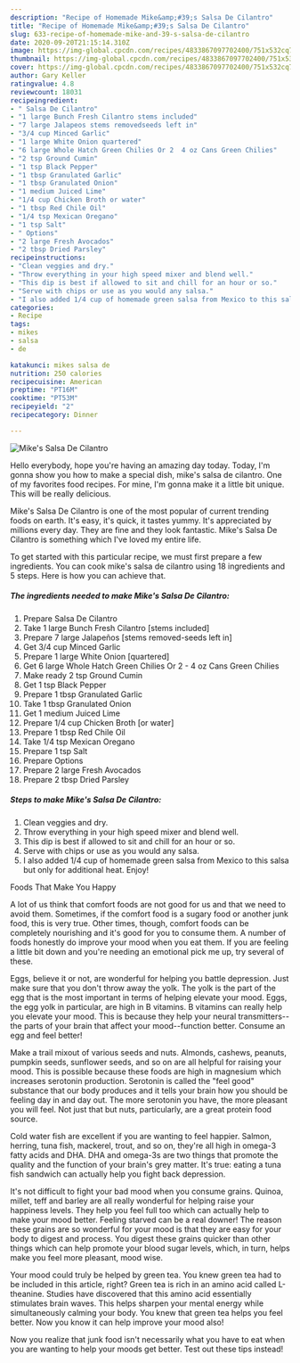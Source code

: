 ```yaml
---
description: "Recipe of Homemade Mike&amp;#39;s Salsa De Cilantro"
title: "Recipe of Homemade Mike&amp;#39;s Salsa De Cilantro"
slug: 633-recipe-of-homemade-mike-and-39-s-salsa-de-cilantro
date: 2020-09-20T21:15:14.310Z
image: https://img-global.cpcdn.com/recipes/4833867097702400/751x532cq70/mikes-salsa-de-cilantro-recipe-main-photo.jpg
thumbnail: https://img-global.cpcdn.com/recipes/4833867097702400/751x532cq70/mikes-salsa-de-cilantro-recipe-main-photo.jpg
cover: https://img-global.cpcdn.com/recipes/4833867097702400/751x532cq70/mikes-salsa-de-cilantro-recipe-main-photo.jpg
author: Gary Keller
ratingvalue: 4.8
reviewcount: 18031
recipeingredient:
- " Salsa De Cilantro"
- "1 large Bunch Fresh Cilantro stems included"
- "7 large Jalapeos stems removedseeds left in"
- "3/4 cup Minced Garlic"
- "1 large White Onion quartered"
- "6 large Whole Hatch Green Chilies Or 2  4 oz Cans Green Chilies"
- "2 tsp Ground Cumin"
- "1 tsp Black Pepper"
- "1 tbsp Granulated Garlic"
- "1 tbsp Granulated Onion"
- "1 medium Juiced Lime"
- "1/4 cup Chicken Broth or water"
- "1 tbsp Red Chile Oil"
- "1/4 tsp Mexican Oregano"
- "1 tsp Salt"
- " Options"
- "2 large Fresh Avocados"
- "2 tbsp Dried Parsley"
recipeinstructions:
- "Clean veggies and dry."
- "Throw everything in your high speed mixer and blend well."
- "This dip is best if allowed to sit and chill for an hour or so."
- "Serve with chips or use as you would any salsa."
- "I also added 1/4 cup of homemade green salsa from Mexico to this salsa but only for additional heat. Enjoy!"
categories:
- Recipe
tags:
- mikes
- salsa
- de

katakunci: mikes salsa de 
nutrition: 250 calories
recipecuisine: American
preptime: "PT16M"
cooktime: "PT53M"
recipeyield: "2"
recipecategory: Dinner

---
```



![Mike&#39;s Salsa De Cilantro](https://img-global.cpcdn.com/recipes/4833867097702400/751x532cq70/mikes-salsa-de-cilantro-recipe-main-photo.jpg)

Hello everybody, hope you're having an amazing day today. Today, I'm gonna show you how to make a special dish, mike&#39;s salsa de cilantro. One of my favorites food recipes. For mine, I'm gonna make it a little bit unique. This will be really delicious.

Mike&#39;s Salsa De Cilantro is one of the most popular of current trending foods on earth. It's easy, it's quick, it tastes yummy. It's appreciated by millions every day. They are fine and they look fantastic. Mike&#39;s Salsa De Cilantro is something which I've loved my entire life.




To get started with this particular recipe, we must first prepare a few ingredients. You can cook mike&#39;s salsa de cilantro using 18 ingredients and 5 steps. Here is how you can achieve that.

<!--inarticleads1-->

##### The ingredients needed to make Mike&#39;s Salsa De Cilantro:

1. Prepare  Salsa De Cilantro
1. Take 1 large Bunch Fresh Cilantro [stems included]
1. Prepare 7 large Jalapeños [stems removed-seeds left in]
1. Get 3/4 cup Minced Garlic
1. Prepare 1 large White Onion [quartered]
1. Get 6 large Whole Hatch Green Chilies Or 2 - 4 oz Cans Green Chilies
1. Make ready 2 tsp Ground Cumin
1. Get 1 tsp Black Pepper
1. Prepare 1 tbsp Granulated Garlic
1. Take 1 tbsp Granulated Onion
1. Get 1 medium Juiced Lime
1. Prepare 1/4 cup Chicken Broth [or water]
1. Prepare 1 tbsp Red Chile Oil
1. Take 1/4 tsp Mexican Oregano
1. Prepare 1 tsp Salt
1. Prepare  Options
1. Prepare 2 large Fresh Avocados
1. Prepare 2 tbsp Dried Parsley




<!--inarticleads2-->

##### Steps to make Mike&#39;s Salsa De Cilantro:

1. Clean veggies and dry.
1. Throw everything in your high speed mixer and blend well.
1. This dip is best if allowed to sit and chill for an hour or so.
1. Serve with chips or use as you would any salsa.
1. I also added 1/4 cup of homemade green salsa from Mexico to this salsa but only for additional heat. Enjoy!




Foods That Make You Happy


A lot of us think that comfort foods are not good for us and that we need to avoid them. Sometimes, if the comfort food is a sugary food or another junk food, this is very true. Other times, though, comfort foods can be completely nourishing and it's good for you to consume them. A number of foods honestly do improve your mood when you eat them. If you are feeling a little bit down and you're needing an emotional pick me up, try several of these.

Eggs, believe it or not, are wonderful for helping you battle depression. Just make sure that you don't throw away the yolk. The yolk is the part of the egg that is the most important in terms of helping elevate your mood. Eggs, the egg yolk in particular, are high in B vitamins. B vitamins can really help you elevate your mood. This is because they help your neural transmitters--the parts of your brain that affect your mood--function better. Consume an egg and feel better!

Make a trail mixout of various seeds and nuts. Almonds, cashews, peanuts, pumpkin seeds, sunflower seeds, and so on are all helpful for raising your mood. This is possible because these foods are high in magnesium which increases serotonin production. Serotonin is called the "feel good" substance that our body produces and it tells your brain how you should be feeling day in and day out. The more serotonin you have, the more pleasant you will feel. Not just that but nuts, particularly, are a great protein food source.

Cold water fish are excellent if you are wanting to feel happier. Salmon, herring, tuna fish, mackerel, trout, and so on, they're all high in omega-3 fatty acids and DHA. DHA and omega-3s are two things that promote the quality and the function of your brain's grey matter. It's true: eating a tuna fish sandwich can actually help you fight back depression. 

It's not difficult to fight your bad mood when you consume grains. Quinoa, millet, teff and barley are all really wonderful for helping raise your happiness levels. They help you feel full too which can actually help to make your mood better. Feeling starved can be a real downer! The reason these grains are so wonderful for your mood is that they are easy for your body to digest and process. You digest these grains quicker than other things which can help promote your blood sugar levels, which, in turn, helps make you feel more pleasant, mood wise.

Your mood could truly be helped by green tea. You knew green tea had to be included in this article, right? Green tea is rich in an amino acid called L-theanine. Studies have discovered that this amino acid essentially stimulates brain waves. This helps sharpen your mental energy while simultaneously calming your body. You knew that green tea helps you feel better. Now you know it can help improve your mood also!

Now you realize that junk food isn't necessarily what you have to eat when you are wanting to help your moods get better. Test out  these tips  instead!


